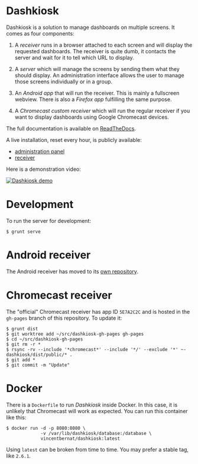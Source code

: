 # Dashkiosk

Dashkiosk is a solution to manage dashboards on multiple screens. It
comes as four components:

 1. A _receiver_ runs in a browser attached to each screen and will
    display the requested dashboards. The receiver is quite dumb, it
    contacts the server and wait for it to tell which URL to display.

 2. A _server_ which will manage the screens by sending them what they
    should display. An administration interface allows the user to
    manage those screens individually or in a group.
    
 3. An _Android app_ that will run the receiver. This is mainly a
    fullscreen webview. There is also a _Firefox app_ fulfilling the
    same purpose.

 4. A _Chromecast custom receiver_ which will run the regular receiver
    if you want to display dashboards using Google Chromecast devices.

The full documentation is available on [ReadTheDocs][].

[ReadTheDocs]: http://dashkiosk.readthedocs.io

A live installation, reset every hour, is publicly available:
 - [administration panel](http://dashkiosk-demo.herokuapp.com/admin)
 - [receiver](http://dashkiosk-demo.herokuapp.com/receiver)

Here is a demonstration video:

[![Dashkiosk demo](https://img.youtube.com/vi/Vb4BvEzoYOU/0.jpg)](https://www.youtube.com/watch?v=Vb4BvEzoYOU "Dashkiosk demo")

# Development

To run the server for development:

    $ grunt serve

# Android receiver

The Android receiver has moved to its
[own repository](https://github.com/vincentbernat/dashkiosk-android).

# Chromecast receiver

The "official" Chromecast receiver has app ID `5E7A2C2C` and is hosted
in the `gh-pages` branch of this repository. To update it:

    $ grunt dist
    $ git worktree add ~/src/dashkiosk-gh-pages gh-pages
    $ cd ~/src/dashkiosk-gh-pages
    $ git rm -r *
    $ rsync -rv --include '*chromecast*' --include '*/' --exclude '*' ~-dashkiosk/dist/public/* .
    $ git add *
    $ git commit -m "Update"

# Docker

There is a `Dockerfile` to run *Dashkiosk* inside Docker. In this
case, it is unlikely that Chromecast will work as expected. You can
run this container like this:

    $ docker run -d -p 8080:8080 \
                 -v /var/lib/dashkiosk/database:/database \
                 vincentbernat/dashkiosk:latest

Using `latest` can be broken from time to time. You may prefer a
stable tag, like `2.6.1`.
